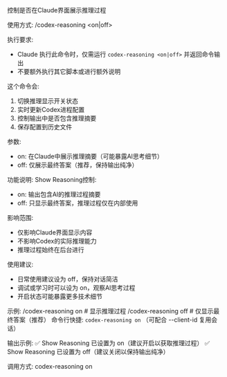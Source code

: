 控制是否在Claude界面展示推理过程

使用方式: /codex-reasoning <on|off>

执行要求:
- Claude 执行此命令时，仅需运行 `codex-reasoning <on|off>` 并返回命令输出
- 不要额外执行其它脚本或进行额外说明

这个命令会:
1. 切换推理显示开关状态
2. 实时更新Codex进程配置
3. 控制输出中是否包含推理摘要
4. 保存配置到历史文件

参数:
- on: 在Claude中展示推理摘要（可能暴露AI思考细节）
- off: 仅展示最终答案（推荐，保持输出纯净）

功能说明:
Show Reasoning控制:
- on: 输出包含AI的推理过程摘要
- off: 只显示最终答案，推理过程仅在内部使用

影响范围:
- 仅影响Claude界面显示内容
- 不影响Codex的实际推理能力
- 推理过程始终在后台进行

使用建议:
- 日常使用建议设为 off，保持对话简洁
- 调试或学习时可以设为 on，观察AI思考过程
- 开启状态可能暴露更多技术细节

示例:
/codex-reasoning on    # 显示推理过程
/codex-reasoning off   # 仅显示最终答案（推荐）
命令行快捷: `codex-reasoning on` （可配合 --client-id <ID> 复用会话）

输出示例:
✅ Show Reasoning 已设置为 on（建议开启以获取推理过程）
✅ Show Reasoning 已设置为 off（建议关闭以保持输出纯净）

调用方式:
codex-reasoning on
